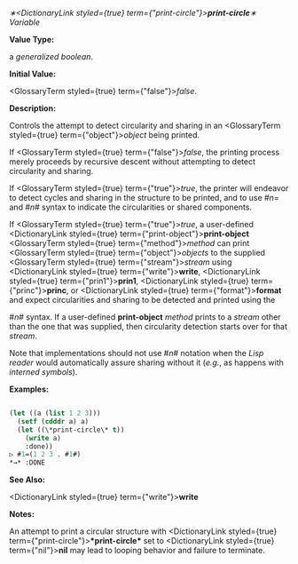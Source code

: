 *∗<DictionaryLink styled={true} term={"print-circle"}><b>*print-circle*</b></DictionaryLink>∗ Variable* 



**Value Type:** 



a *generalized boolean*. 



**Initial Value:** 



<GlossaryTerm styled={true} term={"false"}><i>false</i></GlossaryTerm>. 



**Description:** 



Controls the attempt to detect circularity and sharing in an <GlossaryTerm styled={true} term={"object"}><i>object</i></GlossaryTerm> being printed. 



If <GlossaryTerm styled={true} term={"false"}><i>false</i></GlossaryTerm>, the printing process merely proceeds by recursive descent without attempting to detect circularity and sharing. 



If <GlossaryTerm styled={true} term={"true"}><i>true</i></GlossaryTerm>, the printer will endeavor to detect cycles and sharing in the structure to be printed, and to use #*n*= and #*n*# syntax to indicate the circularities or shared components. 



If <GlossaryTerm styled={true} term={"true"}><i>true</i></GlossaryTerm>, a user-defined <DictionaryLink styled={true} term={"print-object"}><b>print-object</b></DictionaryLink> <GlossaryTerm styled={true} term={"method"}><i>method</i></GlossaryTerm> can print <GlossaryTerm styled={true} term={"object"}><i>objects</i></GlossaryTerm> to the supplied <GlossaryTerm styled={true} term={"stream"}><i>stream</i></GlossaryTerm> using <DictionaryLink styled={true} term={"write"}><b>write</b></DictionaryLink>, <DictionaryLink styled={true} term={"prin1"}><b>prin1</b></DictionaryLink>, <DictionaryLink styled={true} term={"princ"}><b>princ</b></DictionaryLink>, or <DictionaryLink styled={true} term={"format"}><b>format</b></DictionaryLink> and expect circularities and sharing to be detected and printed using the 







 



 



#*n*# syntax. If a user-defined **print-object** *method* prints to a *stream* other than the one that was supplied, then circularity detection starts over for that *stream*. 



Note that implementations should not use #*n*# notation when the *Lisp reader* would automatically assure sharing without it (*e.g.*, as happens with *interned symbols*). 



**Examples:**
```lisp

(let ((a (list 1 2 3))) 
  (setf (cdddr a) a) 
  (let ((\*print-circle\* t)) 
    (write a) 
    :done)) 
▷ #1=(1 2 3 . #1#) 
*→* :DONE 

```
**See Also:** 



<DictionaryLink styled={true} term={"write"}><b>write</b></DictionaryLink> 



**Notes:** 



An attempt to print a circular structure with <DictionaryLink styled={true} term={"print-circle"}><b>\*print-circle\*</b></DictionaryLink> set to <DictionaryLink styled={true} term={"nil"}><b>nil</b></DictionaryLink> may lead to looping behavior and failure to terminate. 



